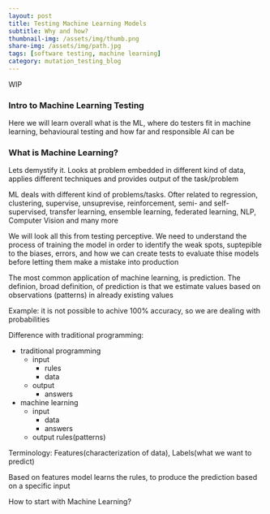 ```yaml
---
layout: post
title: Testing Machine Learning Models
subtitle: Why and how?
thumbnail-img: /assets/img/thumb.png
share-img: /assets/img/path.jpg
tags: [software testing, machine learning]
category: mutation_testing_blog
---
```


WIP


### Intro to Machine Learning Testing

Here we will learn overall what is the ML, where do testers fit in machine learning, behavioural testing and how far and responsible AI can be

### What is Machine Learning?

Lets demystify it. Looks at problem embedded in different kind of data, applies different techniques and provides output of the task/problem

ML deals with different kind of problems/tasks. Ofter related to regression, clustering, supervise, unsuprevise, reinforcement, semi- and self-supervised, transfer learning, ensemble learning, federated learning, NLP, Computer Vision and many more

We will look all this from testing perceptive. We need to understand the process of training the model in order to identify the weak spots, suptepible to the biases, errors, and how we can create tests to evaluate thise models before letting them make a mistake into production

The most common application of machine learning, is prediction. The definion, broad definition, of prediction is that we estimate values based on observations (patterns) in already existing values

Example: it is not possible to achive 100% accuracy, so we are dealing with probabilities

Difference with traditional programming:

- traditional programming 
    - input
        - rules
        - data
    - output
        - answers 
- machine learning
    - input
        - data
        - answers
    - output rules(patterns)
    
Terminology: Features(characterization of data), Labels(what we want to predict)

Based on features model learns the rules, to produce the prediction based on a specific input

How to start with Machine Learning?




